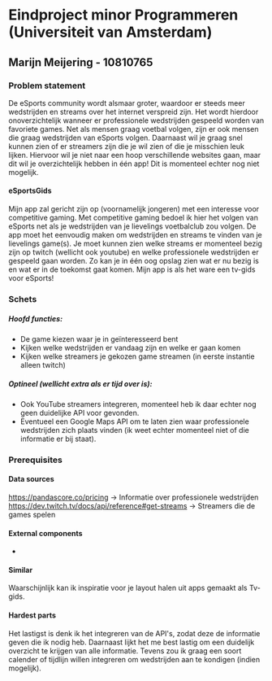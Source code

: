# Eindproject minor Programmeren (Universiteit van Amsterdam)

## Marijn Meijering - 10810765
  
### Problem statement
De eSports community wordt alsmaar groter, waardoor er steeds meer wedstrijden en streams over het internet verspreid zijn. Het wordt hierdoor onoverzichtelijk wanneer er professionele wedstrijden gespeeld worden van favoriete games. Net als mensen graag voetbal volgen, zijn er ook mensen die graag wedstrijden van eSports volgen. Daarnaast wil je graag snel kunnen zien of er streamers zijn die je wil zien of die je misschien leuk lijken. Hiervoor wil je niet naar een hoop verschillende websites gaan, maar dit wil je overzichtelijk hebben in één app! Dit is momenteel echter nog niet mogelijk.

#### eSportsGids
Mijn app zal gericht zijn op (voornamelijk jongeren) met een interesse voor competitive gaming. Met competitive gaming bedoel ik hier het volgen van eSports net als je wedstrijden van je lievelings voetbalclub zou volgen. De app moet het eenvoudig maken om wedstrijden en streams te vinden van je lievelings game(s). Je moet kunnen zien welke streams er momenteel bezig zijn op twitch (wellicht ook youtube) en welke professionele wedstrijden er gespeeld gaan worden.
Zo kan je in één oog opslag zien wat er nu bezig is en wat er in de toekomst gaat komen. Mijn app is als het ware een tv-gids voor eSports!

### Schets

##### Hoofd functies:
*	De game kiezen waar je in geïnteresseerd bent
*	Kijken welke wedstrijden er vandaag zijn en welke er gaan komen
*	Kijken welke streamers je gekozen game streamen (in eerste instantie alleen twitch)

##### Optineel (wellicht extra als er tijd over is):
* Ook YouTube streamers integreren, momenteel heb ik daar echter nog geen duidelijke API voor gevonden.
* Eventueel een Google Maps API om te laten zien waar professionele wedstrijden zich plaats vinden (ik weet echter momenteel niet of die informatie er bij staat).

### Prerequisites

#### Data sources
https://pandascore.co/pricing -> Informatie over professionele wedstrijden
https://dev.twitch.tv/docs/api/reference#get-streams -> Streamers die de games spelen

#### External components
-

#### Similar
Waarschijnlijk kan ik inspiratie voor je layout halen uit apps gemaakt als Tv-gids.

#### Hardest parts
Het lastigst is denk ik het integreren van de API's, zodat deze de informatie geven die ik nodig heb. Daarnaast lijkt het me best lastig om een duidelijk overzicht te krijgen van alle informatie.
Tevens zou ik graag een soort calender of tijdlijn willen integreren om wedstrijden aan te kondigen (indien mogelijk).
